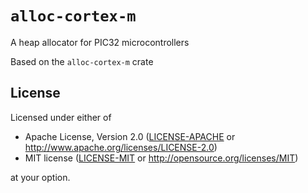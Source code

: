 # `alloc-cortex-m`

A heap allocator for PIC32 microcontrollers

Based on the `alloc-cortex-m` crate

## License

Licensed under either of

- Apache License, Version 2.0 ([LICENSE-APACHE](LICENSE-APACHE) or
  http://www.apache.org/licenses/LICENSE-2.0)
- MIT license ([LICENSE-MIT](LICENSE-MIT) or http://opensource.org/licenses/MIT)

at your option.
